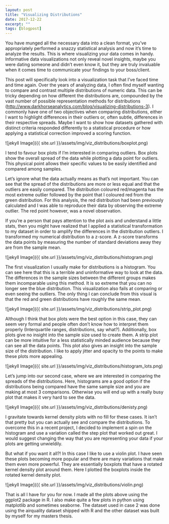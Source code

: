 ```yaml
---
layout: post
title: "Visualizing Distributions"
date: 2017-12-22
excerpt: ""
tags: [blogpost]
---
```

You have munged all the necessary data into a clean format, you’ve appropriately performed a snazzy statistical analysis and now it’s time to analyze the results. This is where visualizing your data comes in handy. Informative data visualizations not only reveal novel insights, maybe you were dating someone and didn’t even know it, but they are truly invaluable when it comes time to communicate your findings to your boss/client.

This post will specifically look into a visualization task that I’ve faced time and time again. Over the years of analyzing data, I often find myself wanting to compare and contrast multiple distributions of numeric data. This can be tricky depending on how different the distributions are, compounded by the vast number of possible representation methods for distributions (http://www.darkhorseanalytics.com/blog/visualizing-distributions-3). I commonly have one of two objectives when comparing distributions, either I want to highlight differences in their outliers or, often subtle, differences in their respective spreads. Maybe I want to show how datasets gathered with distinct criteria responded differently to a statistical procedure or how applying a statistical correction improved a scoring function.

![jekyll Image]({{ site.url }}/assets/img/viz_distributions/boxplot.png)

I tend to favour box plots if I’m interested in comparing outliers. Box plots show the overall spread of the data while plotting a data point for outliers. This physical point allows their specific values to be easily identified and compared among samples.


Let’s ignore what the data actually means as that’s not important. You can see that the spread of the distributions are more or less equal and that the outliers are easily compared. The distribution coloured red/magenta has the most extreme outlier followed by the point that I coloured red from the green distribution. For this analysis, the red distribution had been previously calculated and I was able to reproduce their data by observing the extreme outlier. The red point however, was a novel observation.

If you’re a person that pays attention to the plot axis and understand a little stats, then you might have realized that I applied a statistical transformation to my dataset in order to amplify the differences in the distribution outliers. I transformed my numerical distribution to a z-score. A z-score transforms the data points by measuring the number of standard deviations away they are from the sample mean.

![jekyll Image]({{ site.url }}/assets/img/viz_distributions/histogram.png)

The first visualization I usually make for distributions is a histogram. You can see here that this is a terrible and uninformative way to look at the data. The differences in the sample sizes between the different groups makes them incomparable using this method. It is so extreme that you can no longer see the blue distribution. This visualization also fails at comparing or even seeing the outliers. The only thing I can conclude from this visual is that the red and green distributions have roughly the same mean.

![jekyll Image]({{ site.url }}/assets/img/viz_distributions/strip_plot.png)

Although I think that box plots were the best option in this case, they can seem very formal and people often don’t know how to interpret them properly (Interquartile ranges, distributions, say what?). Additionally, box plots give no insight into the sample size used to create them. A strip plot can be more intuitive for a less statistically minded audience because they can see all the data points. This plot also gives an insight into the sample size of the distribution. I like to apply jitter and opacity to the points to make these plots more appealing.

![jekyll Image]({{ site.url }}/assets/img/viz_distributions/histogram_lots.png)

Let’s jump into our second case, where we are interested in comparing the spreads of the distributions. Here, histograms are a good option if the distributions being compared have the same sample size and you are making at most 3 comparisons. Otherwise you will end up with a really busy plot that makes it very hard to see the data.

![jekyll Image]({{ site.url }}/assets/img/viz_distributions/denisty.png)

I gravitate towards kernel density plots with no fill for these cases. It isn’t that pretty but you can actually see and compare the distributions. To overcome this in a recent project, I decided to implement a spin on the histogram and use a variation called the step plot that worked out great. I would suggest changing the way that you are representing your data if your plots are getting unwieldily.

But what if you want it all?! In this case I like to use a violin plot. I have seen these plots becoming more popular and there are many variations that make them even more powerful. They are essentially boxplots that have a rotated kernel density plot around them. Here I plotted the boxplots inside the rotated kernel density plot.

![jekyll Image]({{ site.url }}/assets/img/viz_distributions/violin.png)

That is all I have for you for now. I made all the plots above using the ggplot2 package in R. I also make quite a few plots in python using matplotlib and sometimes seaborne. The dataset used in case 2 was done using the airquality dataset shipped with R and the other dataset was built by myself for my masters thesis.
